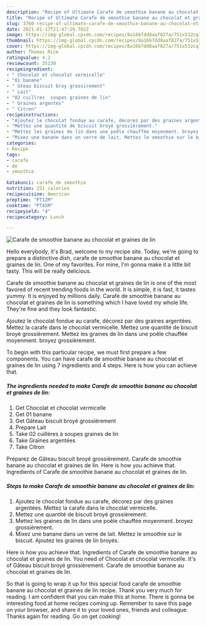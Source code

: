 ```yaml
---
description: "Recipe of Ultimate Carafe de smoothie banane au chocolat et graines de lin"
title: "Recipe of Ultimate Carafe de smoothie banane au chocolat et graines de lin"
slug: 3760-recipe-of-ultimate-carafe-de-smoothie-banane-au-chocolat-et-graines-de-lin
date: 2021-01-17T21:47:29.782Z
image: https://img-global.cpcdn.com/recipes/8a16b7dd8aaf827a/751x532cq70/carafe-de-smoothie-banane-au-chocolat-et-graines-de-lin-photo-principale-de-la-recette.jpg
thumbnail: https://img-global.cpcdn.com/recipes/8a16b7dd8aaf827a/751x532cq70/carafe-de-smoothie-banane-au-chocolat-et-graines-de-lin-photo-principale-de-la-recette.jpg
cover: https://img-global.cpcdn.com/recipes/8a16b7dd8aaf827a/751x532cq70/carafe-de-smoothie-banane-au-chocolat-et-graines-de-lin-photo-principale-de-la-recette.jpg
author: Thomas Rice
ratingvalue: 4.2
reviewcount: 35130
recipeingredient:
- " Chocolat et chocolat vermicelle"
- "01 banane"
- " Gteau biscuit broy grossirement"
- " Lait"
- "02 cuillres  soupes graines de lin"
- " Graines argentes"
- " Citron"
recipeinstructions:
- "Ajoutez le chocolat fondue au carafe, décorez par des graines argentées. Mettez la carafe dans le chocolat vermicelle."
- "Mettez une quantité de biscuit broyé grossièrement."
- "Mettez les graines de lin dans une poêle chauffée moyenment. broyez grossièrement."
- "Mixez une banane dans un verre de lait. Mettez le smoothie sur le biscuit. Ajoutez les graines de lin broyés."
categories:
- Recipe
tags:
- carafe
- de
- smoothie

katakunci: carafe de smoothie 
nutrition: 251 calories
recipecuisine: American
preptime: "PT12M"
cooktime: "PT45M"
recipeyield: "4"
recipecategory: Lunch

---
```



![Carafe de smoothie banane au chocolat et graines de lin](https://img-global.cpcdn.com/recipes/8a16b7dd8aaf827a/751x532cq70/carafe-de-smoothie-banane-au-chocolat-et-graines-de-lin-photo-principale-de-la-recette.jpg)

Hello everybody, it's Brad, welcome to my recipe site. Today, we're going to prepare a distinctive dish, carafe de smoothie banane au chocolat et graines de lin. One of my favorites. For mine, I'm gonna make it a little bit tasty. This will be really delicious.

Carafe de smoothie banane au chocolat et graines de lin is one of the most favored of recent trending foods in the world. It is simple, it is fast, it tastes yummy. It is enjoyed by millions daily. Carafe de smoothie banane au chocolat et graines de lin is something which I have loved my whole life. They're fine and they look fantastic.

Ajoutez le chocolat fondue au carafe, décorez par des graines argentées. Mettez la carafe dans le chocolat vermicelle. Mettez une quantité de biscuit broyé grossièrement. Mettez les graines de lin dans une poêle chauffée moyenment. broyez grossièrement.


To begin with this particular recipe, we must first prepare a few components. You can have carafe de smoothie banane au chocolat et graines de lin using 7 ingredients and 4 steps. Here is how you can achieve that.

<!--inarticleads1-->

##### The ingredients needed to make Carafe de smoothie banane au chocolat et graines de lin:

1. Get  Chocolat et chocolat vermicelle
1. Get 01 banane
1. Get  Gâteau biscuit broyé grossièrement
1. Prepare  Lait
1. Take 02 cuillères à soupes graines de lin
1. Take  Graines argentées
1. Take  Citron


Préparez de Gâteau biscuit broyé grossièrement. Carafe de smoothie banane au chocolat et graines de lin. Here is how you achieve that. Ingredients of Carafe de smoothie banane au chocolat et graines de lin. 

<!--inarticleads2-->

##### Steps to make Carafe de smoothie banane au chocolat et graines de lin:

1. Ajoutez le chocolat fondue au carafe, décorez par des graines argentées. Mettez la carafe dans le chocolat vermicelle.
1. Mettez une quantité de biscuit broyé grossièrement.
1. Mettez les graines de lin dans une poêle chauffée moyenment. broyez grossièrement.
1. Mixez une banane dans un verre de lait. Mettez le smoothie sur le biscuit. Ajoutez les graines de lin broyés.


Here is how you achieve that. Ingredients of Carafe de smoothie banane au chocolat et graines de lin. You need of Chocolat et chocolat vermicelle. It&#39;s of Gâteau biscuit broyé grossièrement. Carafe de smoothie banane au chocolat et graines de lin. 

So that is going to wrap it up for this special food carafe de smoothie banane au chocolat et graines de lin recipe. Thank you very much for reading. I am confident that you can make this at home. There is gonna be interesting food at home recipes coming up. Remember to save this page on your browser, and share it to your loved ones, friends and colleague. Thanks again for reading. Go on get cooking!
